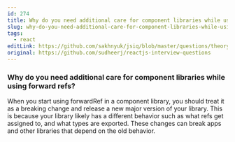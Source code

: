 ```yaml
---
id: 274
title: Why do you need additional care for component libraries while using forward refs?
slug: why-do-you-need-additional-care-for-component-libraries-while-using-forward-refs
tags:
  - react
editLink: https://github.com/sakhnyuk/jsiq/blob/master/questions/theory/react/274.md
original: https://github.com/sudheerj/reactjs-interview-questions
---
```


### Why do you need additional care for component libraries while using forward refs?

When you start using forwardRef in a component library, you should treat it as a breaking change and release a new major version of your library. This is because your library likely has a different behavior such as what refs get assigned to, and what types are exported. These changes can break apps and other libraries that depend on the old behavior.